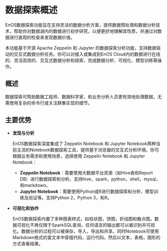 # 数据探索概述

EnOS数据探索功能旨在支持灵活的数据分析方案，提供数据预处理和数据分析技术，帮助你对数据湖内的数据进行初步研究，以便更好地理解其性质，并通过对数据进行直观的检查来发现数据价值。

本功能基于开源 Apache Zeppelin 和 Jupyter 的数据探索分析功能，支持数据驱动的交互式数据分析任务。你可以对接入或集成到EnOS Cloud内的数据进行在线的、灵活高效的、交互式数据分析和探索，完成数据分析、可视化、模型训练等操作。

## 概述<description>

数据探索可帮助数据工程师、数据科学家、和业务分析人员更有效地处理数据，无需使用复杂的命令行或关注群集实现的细节。


## 主要优势<keybenefits>

- **发现与分析**

  EnOS数据探索深度集成了 Zeppelin Notebook 和 Jupyter Notebook两种当前主流的Notebook数据探索工具，提供基于浏览器的交互式分析环境。你可根据业务需求和使用场景，选择使用 Zeppelin Notebook 和 Jupyter Notebook：

     * **Zeppelin Notebook**：需要使用大数据平台资源（如Hive表和Report DB）进行数据探索和分析。支持hive，spark，python，shell，mysql，和markdown。
     * **Jupyter Notebook**：需要使用Python或R进行数据探索和分析、模型训练及验证等。支持Python 2，Python 3，和R。


- **可视化和协作**

  EnOS数据探索内置了多种图表样式，如柱状图，饼图，折线图和散点图。数据可视化不再仅限于SparkSQL查询，任何语言的输出都可以被识别并可视化。数据分析的过程可以被保存，导入，导出和共享。同时Notebook可使用Markdown格式的富文本中穿插代码，运行代码，然后以文本，表格，图形的方式查看结果。
